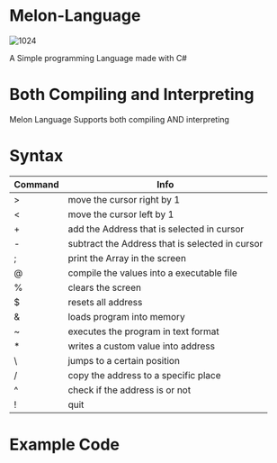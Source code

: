 # Melon-Language
![1024](https://user-images.githubusercontent.com/69463173/147674965-4bb92dc4-252e-44f2-a7f8-0dce3c5f05bf.png)

A Simple programming Language made with C#

# Both Compiling and Interpreting
Melon Language Supports both compiling AND interpreting

# Syntax

| Command | Info |
|---------|----- |
| > | move the cursor right by 1|
| < | move the cursor left by 1|
| + | add the Address that is selected in cursor|
| - | subtract the Address that is selected in cursor|
| ; | print the Array in the screen|
| @ | compile the values into a executable file|
| % | clears the screen|
| $ | resets all address|
| & | loads program into memory|
| ~ | executes the program in text format|
| * | writes a custom value into address|
| \ | jumps to a certain position|
| / | copy the address to a specific place|
|^ | check if the address is <your value> or not|
|! | quit|

# Example Code
  

